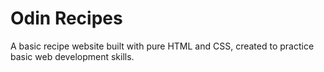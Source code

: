 # Odin Recipes

A basic recipe website built with pure HTML and CSS, created to practice basic web development skills.